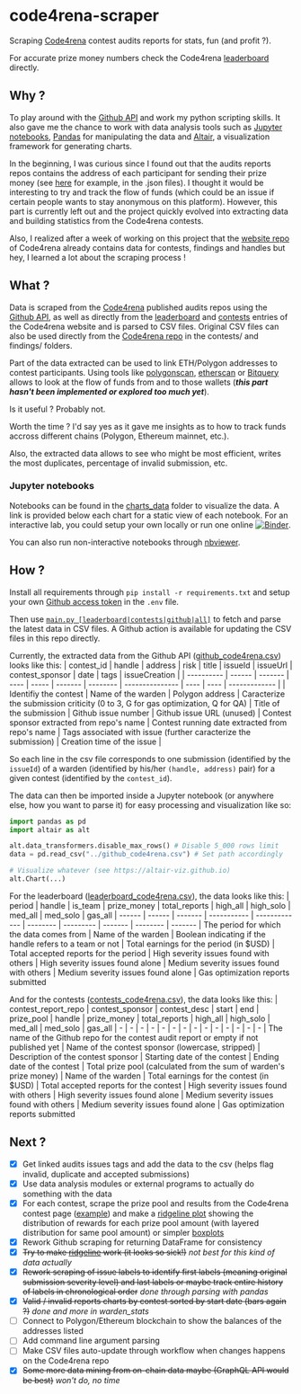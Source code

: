 # code4rena-scraper
Scraping [Code4rena](https://www.code4rena.com) contest audits reports for stats, fun (and profit ?).

For accurate prize money numbers check the Code4rena [leaderboard](https://code4rena.com/leaderboard) directly.

## Why ?

To play around with the [Github API](https://docs.github.com/en/rest) and work my python scripting skills. It also gave me the chance to work with data analysis tools such as [Jupyter notebooks](https://jupyter.org/), [Pandas](https://pandas.pydata.org/docs/index.html) for manipulating the data and [Altair](https://altair-viz.github.io/index.html), a visualization framework for generating charts.

In the beginning, I was curious since I found out that the audits reports repos contains the address of each participant for sending their prize money (see [here](https://github.com/code-423n4/2021-05-nftx-findings/tree/main/data) for example, in the .json files). I thought it would be interesting to try and track the flow of funds (which could be an issue if certain people wants to stay anonymous on this platform). However, this part is currently left out and the project quickly evolved into extracting data and building statistics from the Code4rena contests.  

Also, I realized after a week of working on this project that the [website repo](https://github.com/code-423n4/code423n4.com/tree/main/_data) of Code4rena already contains data for contests, findings and handles but hey, I learned a lot about the scraping process !

## What ?

Data is scraped from the [Code4rena](https://www.code4rena.com) published audits repos using the [Github API](https://docs.github.com/en/rest), as well as directly from the [leaderboard](https://code4rena.com/leaderboard) and [contests](https://code4rena.com/contests/) entries of the Code4rena website and is parsed to CSV files. Original CSV files can also be used directly from the [Code4rena repo](https://github.com/code-423n4/code423n4.com/tree/main/_data) in the contests/ and findings/ folders. 

Part of the data extracted can be used to link ETH/Polygon addresses to contest participants. Using tools like [polygonscan](https://polygonscan.com), [etherscan](https://etherscan.io) or [Bitquery](https://explorer.bitquery.io/) allows to look at the flow of funds from and to those wallets (***this part hasn't been implemented or explored too much yet***).

Is it useful ? Probably not.

Worth the time ? I'd say yes as it gave me insights as to how to track funds accross different chains (Polygon, Ethereum mainnet, etc.).

Also, the extracted data allows to see who might be most efficient, writes the most duplicates, percentage of invalid submission, etc. 

### Jupyter notebooks
Notebooks can be found in the [charts_data](charts_data/) folder to visualize the data. A link is provided below each chart for a static view of each notebook.
For an interactive lab, you could setup your own locally or run one online [![Binder](https://mybinder.org/badge_logo.svg)](https://mybinder.org/v2/gh/Krow10/code4rena-scraper/HEAD).

You can also run non-interactive notebooks through [nbviewer](https://nbviewer.org/github/Krow10/code4rena-scraper/tree/master/charts_data/).

## How ?

Install all requirements through `pip install -r requirements.txt` and setup your own [Github access token](https://docs.github.com/en/authentication/keeping-your-account-and-data-secure/creating-a-personal-access-token) in the `.env` file. 

Then use [`main.py [leaderboard|contests|github|all]`](main.py) to fetch and parse the latest data in CSV files. A Github action is available for updating the CSV files in this repo directly.

Currently, the extracted data from the Github API ([github_code4rena.csv](github_code4rena.csv)) looks like this:
| contest_id | handle | address | risk | title | issueId | issueUrl | contest_sponsor | date | tags | issueCreation |
| ---------- | ------ | ------- | ---- | ----- | ------- | -------- | --------------- | ---- | ---- | ------------- |
| Identifiy the contest | Name of the warden | Polygon address | Caracterize the submission criticity (0 to 3, G for gas optimization, Q for QA) | Title of the submission | Github issue number | Github issue URL (unused) | Contest sponsor extracted from repo's name | Contest running date extracted from repo's name | Tags associated with issue (further caracterize the submission) | Creation time of the issue |

So each line in the csv file corresponds to one submission (identified by the `issueId`) of a warden (identified by his/her `(handle, address)` pair) for a given contest (identified by the `contest_id`).

The data can then be imported inside a Jupyter notebook (or anywhere else, how you want to parse it) for easy processing and visualization like so:
```python
import pandas as pd
import altair as alt

alt.data_transformers.disable_max_rows() # Disable 5_000 rows limit
data = pd.read_csv("../github_code4rena.csv") # Set path accordingly

# Visualize whatever (see https://altair-viz.github.io)
alt.Chart(...)
```

For the leaderboard ([leaderboard_code4rena.csv](leaderboard_code4rena.csv)), the data looks like this:
| period | handle | is_team | prize_money | total_reports | high_all | high_solo | med_all | med_solo | gas_all
| ------ | ------ | ------- | ----------- | ------------- | -------- | --------- | ------- | -------- | -------
| The period for which the data comes from | Name of the warden | Boolean indicating if the handle refers to a team or not | Total earnings for the period (in $USD) | Total accepted reports for the period | High severity issues found with others | High severity issues found alone | Medium severity issues found with others | Medium severity issues found alone | Gas optimization reports submitted

And for the contests ([contests_code4rena.csv](contests_cod4rena.csv)), the data looks like this:
| contest_report_repo | contest_sponsor | contest_desc | start | end | prize_pool | handle | prize_money | total_reports | high_all | high_solo | med_all | med_solo | gas_all
| - | - | - | - | - | - | - | - | - | - | - | - | - | -
| The name of the Github repo for the contest audit report or empty if not published yet | Name of the contest sponsor (lowercase, stripped) | Description of the contest sponsor | Starting date of the contest | Ending date of the contest | Total prize pool (calculated from the sum of warden's prize money) | Name of the warden | Total earnings for the contest (in $USD) | Total accepted reports for the contest | High severity issues found with others | High severity issues found alone | Medium severity issues found with others | Medium severity issues found alone | Gas optimization reports submitted

## Next ?

- [x] Get linked audits issues tags and add the data to the csv (helps flag invalid, duplicate and accepted submissions)
- [x] Use data analysis modules or external programs to actually do something with the data
- [x] For each contest, scrape the prize pool and results from the Code4rena contest page ([example](https://code4rena.com/contests/2021-02-slingshot-finance-contest)) and make a [ridgeline plot](https://altair-viz.github.io/gallery/ridgeline_plot.html) showing the distribution of rewards for each prize pool amount (with layered distribution for same pool amount) or simpler [boxplots](https://altair-viz.github.io/gallery/boxplot.html)
- [x] Rework Github scraping for returning DataFrame for consistency
- [x] ~~Try to make [ridgeline](https://altair-viz.github.io/gallery/ridgeline_plot.html) work (it looks so sick!)~~ *not best for this kind of data actually*
- [x] ~~Rework scraping of issue labels to identify first labels (meaning original submission severity level) and last labels or maybe track entire history of labels in chronological order~~ *done through parsing with pandas*
- [x] ~~Valid / invalid reports charts by contest sorted by start date (bars again ?)~~ *done and more in warden_stats*
- [ ] Connect to Polygon/Ethereum blockchain to show the balances of the addresses listed
- [ ] Add command line argument parsing
- [ ] Make CSV files auto-update through workflow when changes happens on the Code4rena repo
- [x] ~~Some more data mining from on-chain data maybe (GraphQL API would be best)~~ *won't do, no time*
